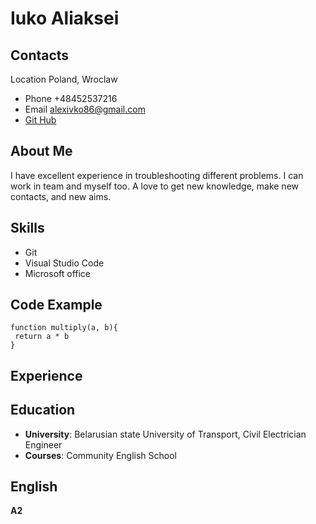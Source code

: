 # Iuko Aliaksei
## Contacts
Location Poland, Wroclaw
* Phone +48452537216
* Email alexivko86@gmail.com
* [Git Hub](https://github.com/Aliaksei42/rsschool-cv/branches)
## About Me
I have excellent experience in troubleshooting different problems.  I can work in team and myself too.   A love to get new knowledge, make new contacts, and new aims.
## Skills
* Git
* Visual Studio Code
* Microsoft office
## Code Example
```
function multiply(a, b){
 return a * b
}
```
## Experience
## Education
* **University**: Belarusian state University of Transport, Civil Electrician Engineer
* **Courses**: Community English School
## English
**A2**



